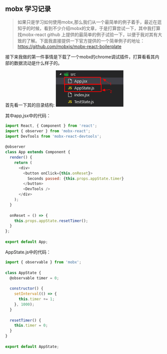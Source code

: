 ## mobx 学习记录

> 如果只是学习如何使用mobx,那么我们从一个最简单的例子着手，最近在逛知乎的时候，看到不少介绍mobx的文章，于是打算尝试一下，其中我打算找mobx-react github 上提供的最简单的例子试验一下，以便于我对其有大致的了解。下面我直接提供一下官方提供的一个简单例子的地址：https://github.com/mobxjs/mobx-react-boilerplate

接下来我做的第一件事情是下载了一个mobx的chrome调试插件，打算看看其内部的数据流动是什么样子的。

首先看一下其的目录结构:
![](./img/mobx/mobx1.png)

其中app,jsx中的代码：

```javascript
import React, { Component } from 'react';
import { observer } from 'mobx-react';
import DevTools from 'mobx-react-devtools';

@observer
class App extends Component {
  render() {
    return (
      <div>
        <button onClick={this.onReset}>
          Seconds passed: {this.props.appState.timer}
        </button>
        <DevTools />
      </div>
    );
  }

  onReset = () => {
    this.props.appState.resetTimer();
  }
};

export default App;
```

AppState.js中的代码：

```javascript
import { observable } from 'mobx';

class AppState {
  @observable timer = 0;

  constructor() {
    setInterval(() => {
      this.timer += 1;
    }, 1000);
  }

  resetTimer() {
    this.timer = 0;
  }
}

export default AppState;
```